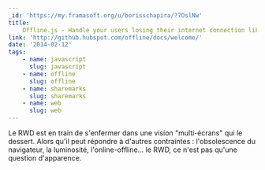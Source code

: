 ```yaml
---
_id: 'https://my.framasoft.org/u/borisschapira/?7OslNw'
title:
    Offline.js - Handle your users losing their internet connection like a pro
link: 'http://github.hubspot.com/offline/docs/welcome/'
date: '2014-02-12'
tags:
    - name: javascript
      slug: javascript
    - name: offline
      slug: offline
    - name: sharemarks
      slug: sharemarks
    - name: web
      slug: web
---
```


<div class="markdown"><p>Le RWD est en train de s'enfermer dans une vision &quot;multi-écrans&quot; qui le dessert. Alors qu'il peut répondre à d'autres contraintes : l'obsolescence du navigateur, la luminosité, l'online-offline... le RWD, ce n'est pas qu'une question d'apparence.
</p></div>
